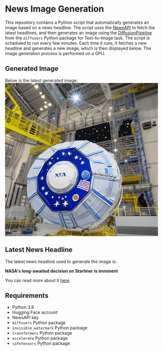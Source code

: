 # News Image Generation
This repository contains a Python script that automatically generates an image based on a news headline. The script uses the [NewsAPI](https://newsapi.org/) to fetch the latest headlines, and then generates an image using the [DiffusionPipeline](https://github.com/huggingface/diffusers) from the `diffusers` Python package for Text-to-Image task.
The script is scheduled to run every few minutes. Each time it runs, it fetches a new headline and generates a new image, which is then displayed below. The image generation process is performed on a GPU.

## Generated Image
Below is the latest generated image:
![Generated Image](image.png)

## Latest News Headline
The latest news headline used to generate the image is:

**NASA's long-awaited decision on Starliner is imminent**

You can read more about it [here](https://news.google.com/rss/articles/CBMiqAFBVV95cUxPZ1BQLU9uZVVxcG9SZDlZSlJvM0k1TEhvdXFWQ1lRQkRXVkdzVk0tQlR4ZGJXVndhLV90TTJiaUM0eVZmUFJFWjZkZFJjcmZ6dlFHcVVqbUJVZ09vSjl1cXRPTVk5WG9JelY1UkZ6Y0VRUU9qNFRJeV9FNFhodUtTVkFreFJpdHJOVW5yNnc4R3Babm5zZE5fVklmVUNmNmlRS1RCalF2ZFY?oc=5).

## Requirements
- Python 3.8
- Hugging Face account
- NewsAPI key
- `diffusers` Python package
- `invisible_watermark` Python package
- `transformers` Python package
- `accelerate` Python package
- `safetensors` Python package
